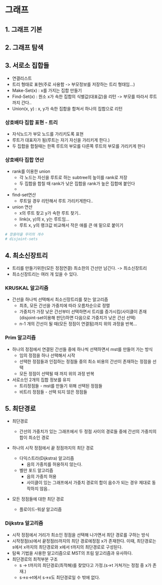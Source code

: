 # 그래프

## 1. 그래프 기본

## 2. 그래프 탐색

## 3. 서로소 집합들

- 연결리스트
- 트리 형태로 표현(주로 사용함 -> 부모정보를 저장하는 트리 형태임...)
- Make-Set(x) : x를 가지는 집합 만들기
- Find-Set(x) : 원소 x가 속한 집합의 식별값(대표값)을 리턴 -> 부모를 따라서 루트까지 간다..
- Union(x, y) : x, y가 속한 집합을 합쳐서 하나의 집합으로 리턴

### 상호배타 집합 표현 - 트리

- 자식노드가 부모 노드를 가리키도록 표현
- 루트가 대표자가 됨(루트는 자기 자신을 가리키게 한다.)
- 두 집합을 합칠때는 한쪽 루트의 부모를 다른쪽 루트의 부모를 가리키게 한다

### 상호배타 집합 연산

- rank를 이용한 union
  - 각 노드는 자신을 루트로 하는 subtree의 높이를 rank로 저장
  - 두 집합을 합칠 때 rank가 낮은 집합을 rank가 높은 집합에 붙인다
  -  
- find-set연산
  - 루트일 경우 리턴해서 루트 가리키게한다..
- union 연산
  - x의 루트 찾고 y가 속한 루트 찾기..
  - link(x, y)의 x, y는 루트임...
  - 루트 x, y의 랭크값 비교해서 작은 애를 큰 애 밑으로 붙이기

```python
# 창용마을 무리의 개수
# disjoint-sets
```



## 4. 최소신장트리

- 트리를 만들기위한(모든 정점연결) 최소한의 간선만 남긴다. -> 최소신장트리
- 최소신장트리는 여러 개 있을 수 있다.

### KRUSKAL 알고리즘

- 간선을 하나씩 선택해서 최소신장트리를 찾는 알고리즘
  - 최초, 모든 간선을 가중치에 따라 오름차순으로 정렬
  - 가중치가 가장 낮은 간선부터 선택하면서 트리를 증가시킴(사이클이 존재(disjoint-set이용해 판단)하면 다음으로 가중치가 낮은 간선 선택)
  - n-1 개의 간선이 될 때(모든 정점이 연결됨)까지 위의 과정을 반복...

### Prim 알고리즘

- 하나의 정점에서 연결된 간선들 중에 하나씩 선택하면서 mst를 만들어 가는 방식
  - 임의 정점을 하나 선택해서 시작
  - 선택한 정점들과 인접하는 정점들 중의 최소 비용의 간선이 존재하는 정점을 선택
  - 모든 정점이 선택될 때 까지 위의 과정 반복
- 서로소인 2개의 집합 정보를 유지
  - 트리정점들 - mst를 만들기 위해 선택된 정점들
  - 비트리 정점들 - 선택 되지 않은 정점들

## 5. 최단경로

- 최단경로
  - 간선의 가중치가 있는 그래프에서 두 정점 사이의 경로들 중에 간선의 가중치의 합이 최소인 경로
- 하나의 시작 정점에서 끝 정점까지의 최단 경로
  - 다익스트라(Dijkstra) 알고리즘
    - 음의 가중치를 허용하지 않는다.
  - 벨만 포드 알고리즘
    - 음의 가중치 허용
    - 사이클이 있는 그래프에서 가중치 경로의 합이 음수가 되는 경우 제대로 동작하지 않음..

- 모든 정점들에 대한 최단 경로
  - 플로이드-워샬 알고리즘

### Dijkstra 알고리즘

- 시작 정점에서 거리가 최소인 정점을 선택해 나가면서 최단 경로를 구하는 방식
- 시작정점(s)에서 끝정점(t)까지의 최단 경로에정점 x가 존재한다. 이때, 최단경로는 s에서 x까지의 최단경로와 x에서 t까지의 최단경로로 구성된다.
- 탐욕 기법을 사용한 알고리즘으로 MST의 프림 알고리즘과 유사하다.
- 최단경로의 최적부분 구조
  - s -> t까지의 최단경로(최적해)를 찾았다고 가정.(s->t 거쳐가는 정점 중 x가 존재.)
  - s->x->t에서 s->x도 최단경로일 수 밖에 없다.
